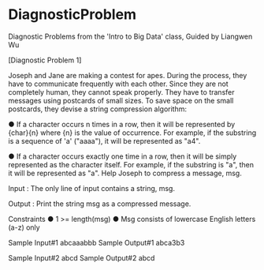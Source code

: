 # DiagnosticProblem
Diagnostic Problems from the 'Intro to Big Data' class, Guided by Liangwen Wu


[Diagnostic Problem 1]

Joseph and Jane are making a contest for apes. During the process, they have to communicate frequently with each other. Since they are not completely human, they cannot speak properly. They have to transfer messages using postcards of small sizes. To save space on the small postcards, they devise a string compression algorithm:

● If a character occurs n times in a row, then it will be represented by {char}{n} where {n} is the value of occurrence. For example, if the substring is a sequence of 'a' ("aaaa"), it will be represented as "a4".

● If a character occurs exactly one time in a row, then it will be simply represented as the character itself. For example, if the substring is "a", then it will be represented as "a". Help Joseph to compress a message, msg.

Input
: The only line of input contains a string, msg.

Output
: Print the string msg as a compressed message.

Constraints
● 1 >= length(msg)
● Msg consists of lowercase English letters (a-z) only

Sample Input#1
abcaaabbb
Sample Output#1
abca3b3

Sample Input#2
abcd
Sample Output#2
abcd
